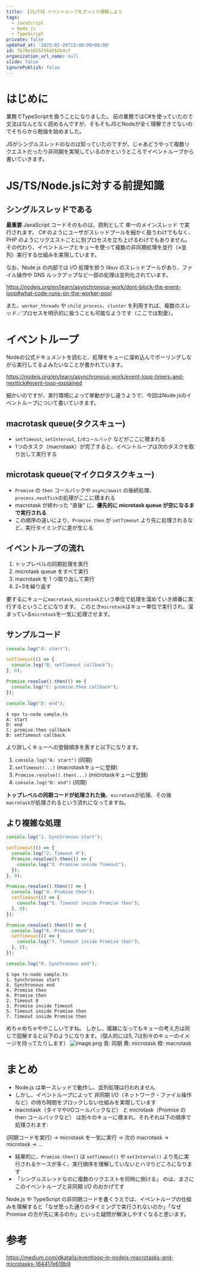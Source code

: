 ```yaml
---
title: 【JS/TS】イベントループをざっくり理解しよう
tags:
  - JavaScript
  - Node.js
  - TypeScript
private: false
updated_at: '2025-01-29T13:48:06+09:00'
id: 7b78e1655256d26db4cf
organization_url_name: null
slide: false
ignorePublish: false
---
```

# はじめに
業務でTypeScriptを扱うことになりました。
前の業務ではC#を使っていたので文法はなんとなく読めるんですが、そもそもJSとNodeが全く理解できてないのでそちらから勉強を始めました。

JSがシングルスレッドのなのは知っていたのですが、じゃあどうやって複数リクエストだったり非同期を実現しているのかというところでイベントループから書いていきます。

# JS/TS/Node.jsに対する前提知識
## シングルスレッドである
**最重要**
JavaScript コードそのものは、原則として 単一のメインスレッド で実行されます。
C# のようにユーザがスレッドプールを細かく扱うわけでもなく、PHP のようにリクエストごとに別プロセスを立ち上げるわけでもありません。
その代わり、イベントループとキューを使って複数の非同期処理を並行（≠並列）実行する仕組みを実現しています。

なお、Node.js の内部では I/O 処理を担う libuv のスレッドプールがあり、ファイル操作や DNS ルックアップなど一部の処理は並列化されています。

https://nodejs.org/en/learn/asynchronous-work/dont-block-the-event-loop#what-code-runs-on-the-worker-pool

また、`worker_threads` や `child_process`、`cluster` を利用すれば、複数のスレッド／プロセスを明示的に扱うことも可能なようです（ここでは割愛）。

# イベントループ
Nodeの公式ドキュメントを読むと、処理をキューに溜め込んでポーリングしながら実行してるよみたいなことが書かれています。

https://nodejs.org/en/learn/asynchronous-work/event-loop-timers-and-nexttick#event-loop-explained

細かいのですが、実行環境によって挙動が少し違うようで、今回はNode.jsのイベントループについて書いていきます。

## macrotask queue(タクスキュー)
- `setTimeout`, `setInterval`, `I/Oコールバック` などがここに積まれる
- 1つのタスク（macrotask）が完了すると、イベントループは次のタスクを取り出して実行する

## microtask queue(マイクロタスクキュー)
- `Promise` の `then` コールバックや `async/await` の後続処理、`process.nextTick`の処理がここに積まれる
- macrotask が終わった “直後” に、**優先的に microtask queue が空になるまで実行される**
- この順序の違いにより、`Promise.then` が `setTimeout` より先に処理されるなど、実行タイミングに差が生じる

## イベントループの流れ
1. トップレベルの同期処理を実行
2. microtask queue をすべて実行
3. macrotask を 1 つ取り出して実行
4. 2~3を繰り返す 

要するにキューに`macrotask`, `microtask`という単位で処理を溜めていき順番に実行するということになります。
このとき`microtask`はキュー単位で実行され、溜まっている`microtask`を一気に処理させます。

## サンプルコード
```ts:sample.ts
console.log("A: start");

setTimeout(() => {
  console.log("B: setTimeout callback");
}, 0);

Promise.resolve().then(() => {
  console.log("C: promise.then callback");
});

console.log("D: end");
```

```shell:実行結果
$ npx ts-node sample.ts 
A: start
D: end
C: promise.then callback
B: setTimeout callback
```

より詳しくキューへの登録順序を表すと以下になります。

1. `console.log("A: start")` (同期)
2. `setTimeout(...)` (macrotaskキューに登録)
3. `Promise.resolve().then(...)` (microtaskキューに登録)
4. `console.log("D: end")` (同期)

**トップレベルの同期コードが処理された後**、`microtask`が処理、その後`macrotask`が処理されるという流れになってますね。

## より複雑な処理
```ts:sample.ts
console.log("1. Synchronous start");

setTimeout(() => {
  console.log("2. Timeout 0");
  Promise.resolve().then(() => {
    console.log("3. Promise inside Timeout");
  });
}, 0);

Promise.resolve().then(() => {
  console.log("4. Promise then");
  setTimeout(() => {
    console.log("5. Timeout inside Promise then");
  }, 0);
});

Promise.resolve().then(() => {
  console.log("6. Promise then");
  setTimeout(() => {
    console.log("7. Timeout inside Promise then");
  }, 0);
});

console.log("8. Synchronous end");

```

```sh:実行結果
$ npx ts-node sample.ts 
1. Synchronous start
8. Synchronous end
4. Promise then
6. Promise then
2. Timeout 0
3. Promise inside Timeout
5. Timeout inside Promise then
7. Timeout inside Promise then
```

めちゃめちゃややこしいですね。
しかし、複雑になってもキューの考え方は同じで図解すると以下のようになります。（個人的には5, 7は別々のキューのイメージを持ってたりします）
![image.png](https://qiita-image-store.s3.ap-northeast-1.amazonaws.com/0/855584/ad6ddf4a-d15b-e4dc-725c-606915a9d258.png)
青: 同期
黄: microtask
橙: macrotask

# まとめ
- Node.js は単一スレッドで動作し、並列処理は行われません
- しかし、イベントループによって 非同期 I/O（ネットワーク・ファイル操作など）の待ち時間をブロックしない仕組みを実現しています
- macrotask（タイマやI/Oコールバックなど） と microtask（Promise の then コールバックなど） は別々のキューに積まれ、それぞれ以下の順序で処理されます:

 (同期コードを実行) → microtask を一気に実行 → 次の macrotask → microtask → …
- 結果的に、`Promise.then()` は `setTimeout()` や `setInterval()` より先に実行されるケースが多く、実行順序を理解していないとハマりどころになります
- 「シングルスレッドなのに複数のリクエストを同時に捌ける」 のは、まさにこのイベントループと非同期 I/O のおかげです

Node.js や TypeScript の非同期コードを書くうえでは、イベントループの仕組みを理解すると「なぜ思った通りのタイミングで実行されないのか」「なぜ Promise の方が先に来るのか」といった疑問が解決しやすくなると思います。

# 参考
https://medium.com/dkatalis/eventloop-in-nodejs-macrotasks-and-microtasks-164417e619b9
